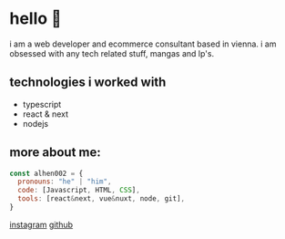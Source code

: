  # hello 👋

 i am a web developer and ecommerce consultant based in vienna. i am obsessed with any tech related stuff, mangas and lp's.

 ## technologies i worked with

 - typescript
 - react & next
 - nodejs

  
## more about me:

```javascript
const alhen002 = {
  pronouns: "he" | "him",
  code: [Javascript, HTML, CSS],
  tools: [react&next, vue&nuxt, node, git],
}
```

 

 [instagram](https://www.instagram.com/alhen002)
 [github](https://www.github.com/alhen002)
 
